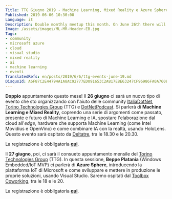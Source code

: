 ```yaml
---
Title: TTG Giugno 2019 - Machine Learning, Mixed Reality e Azure Sphere
Published: 2019-06-06 10:30:00
Language: it
Description: Double monthly meetup this month. On June 26th there will be a new kind of event I'm organizing with the help of ItaliaDotNet, TTG and DotNetPodcast communities. It will be about Machine Learning and Mixed Reality. On June 27th, then, there will be the monthly Torino Technologies Group (TTG) meetup. In this session, Beppe Platania will talk about Azure Sphere, introducing the Microsoft IoT Platform and how to develop and deploy solutions using Visual Studio.
Image: /assets/images/ML-MR-Header-EB.jpg
Tags:
- community
- microsoft azure
- cloud
- visual studio
- mixed reality
- ai
- machine learning
- eventi
TranslatedRefs: en/posts/2019/6/6/ttg-events-june-19.md
DisqusId: A6F87C2E44794A1A8AC92777ED091653C2A817E8E63247CF96986FA0A760E729
---
```

**Doppio** appuntamento questo mese! Il **26 giugno** ci sar&agrave; un nuovo tipo di evento che sto organizzando con l'aiuto delle community <a href="https://www.facebook.com/pg/ItaliaDotNet/posts/" target="_blank">ItaliaDotNet</a>, <a href="http://www.torinotechnologiesgroup.it/" target="_blank">Torino Technologies Group</a> (TTG) e <a href="http://dotnetpodcast.com/" target="_blank">DotNetPodcast</a>. Si parler&agrave; di **Machine Learning e Mixed Reality**, coprendo una serie di argomenti come passato, presente e futuro di Machine Learning e IA, spostare l'elaborazione dal cloud all'*edge*, hardware che supporta Machine Learning (come Intel Movidius e OpenVino) e come combinare IA con la realt&agrave;, usando HoloLens. Questo evento sar&agrave; ospitato da <a href="https://www.deltatre.com" target="_blank">Deltatre</a>, tra le 18.30 e le 20.30.

La registrazione &egrave; obbligatoria <a href="https://www.eventbrite.it/e/biglietti-machine-learning-mixed-reality-62508747346" target="_blank">**qui**</a>.

Il **27 giugno**, poi, ci sar&agrave; il consueto appuntamento mensile del <a href="http://www.torinotechnologiesgroup.it/" target="_blank">Torino Technologies Group</a> (TTG). In questa sessione, **Beppe Platania** (Windows Embedded/IoT MVP) ci parler&agrave; di **Azure Sphere**, introducendo la piattaforma IoT di Microsoft e come sviluppare e mettere in produzione le proprie soluzioni, usando Visual Studio. Saremo ospitati dal <a href="http://www.toolboxoffice.it" target="_blank">Toolbox Coworking</a>, tra le 18 e le 20.

La registrazione &egrave; obbligatoria <a href="https://www.eventbrite.it/e/biglietti-azure-sphere-facile-da-usare-disegnata-per-essere-sicura-62906869139" target="_blank">**qui**</a>.